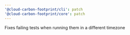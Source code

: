 ```yaml
---
'@cloud-carbon-footprint/cli': patch
'@cloud-carbon-footprint/core': patch
---
```


Fixes failing tests when running them in a different timezone
